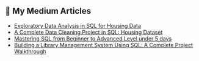## 📝 My Medium Articles

- [Exploratory Data Analysis in SQL for Housing Data](https://medium.com/@lekhazadapa18/a-deep-dive-into-exploratory-data-analysis-eda-using-sql-f1b8b465ef1d)
- [A Complete Data Cleaning Project in SQL: Housing Dataset](https://medium.com/@lekhazadapa18/a-complete-data-cleaning-project-in-sql-housing-dataset-9aef3a84d069)
- [Mastering SQL from Beginner to Advanced Level under 5 days](https://medium.com/@lekhazadapa18/mastering-sql-from-beginner-to-advanced-level-under-5-days-895a1326aa48)
- [Building a Library Management System Using SQL: A Complete Project Walkthrough](https://medium.com/@lekhazadapa18/building-a-library-management-system-using-sql-a-complete-project-walkthrough-672c5e119244)
